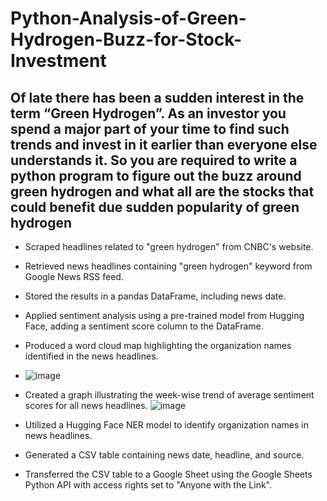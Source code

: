 # Python-Analysis-of-Green-Hydrogen-Buzz-for-Stock-Investment

## Of late there has been a sudden interest in the term “Green Hydrogen”. As an investor you spend a major part of your time to find such trends and invest in it earlier than everyone else understands it. So you are required to write a python program to figure out the buzz around green hydrogen and what all are the stocks that could benefit due sudden popularity of green hydrogen

* Scraped headlines related to "green hydrogen" from CNBC's website.
* Retrieved news headlines containing "green hydrogen" keyword from Google News  RSS feed.
* Stored the results in a pandas DataFrame, including news date.
* Applied sentiment analysis using a pre-trained model from Hugging Face, adding a sentiment score column to the DataFrame.
* Produced a word cloud map highlighting the organization names identified in the news headlines.
* ![image](https://github.com/RohanRVC/Python-Analysis-of-Green-Hydrogen-Buzz-for-Stock-Investment/assets/80825254/791d0da4-1c5a-410f-832f-5a21f58acfd8)
* Created a graph illustrating the week-wise trend of average sentiment scores for all news headlines.
![image](https://github.com/RohanRVC/Python-Analysis-of-Green-Hydrogen-Buzz-for-Stock-Investment/assets/80825254/3f48ff04-6183-4afa-8dc2-e236a6bdb461)

* Utilized a Hugging Face NER model to identify organization names in news headlines.
* Generated a CSV table containing news date, headline, and source.
* Transferred the CSV table to a Google Sheet using the Google Sheets Python API with access rights set to "Anyone with the Link".
